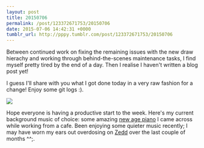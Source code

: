 ```yaml
---
layout: post
title: 20150706
permalink: /post/123372671753/20150706
date: 2015-07-06 14:42:31 +0000
tumblr_url: http://pppy.tumblr.com/post/123372671753/20150706
---
```

Between continued work on fixing the remaining issues with the new draw hierachy and working through behind-the-scenes maintenance tasks, I find myself pretty tired by the end of a day. Then I realise I haven't written a blog post yet!

I guess I'll share with you what I got done today in a very raw fashion for a change! Enjoy some git logs :).

![](http://puu.sh/iP6Ba/eacaf34998.png)

Hope everyone is having a productive start to the week. Here's my current background music of choice: some amazing [new age piano](https://michelemclaughlin.bandcamp.com/album/a-change-of-color) I came across while working from a cafe. Been enjoying some quieter music recently; I may have worn my ears out overdosing on [Zedd](https://itunes.apple.com/us/album/true-colors/id984316475) over the last couple of months ^^;.